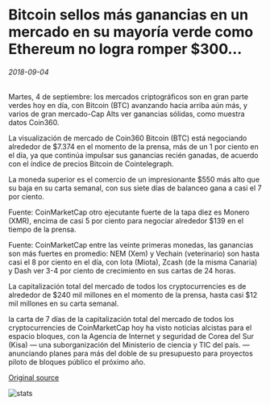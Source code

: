 # Bitcoin sellos más ganancias en un mercado en su mayoría verde como Ethereum no logra romper $300...

###### 2018-09-04

Martes, 4 de septiembre: los mercados criptográficos son en gran parte verdes hoy en día, con Bitcoin (BTC) avanzando hacia arriba aún más, y varios de gran mercado-Cap Alts ver ganancias sólidas, como muestra datos Coin360.

La visualización de mercado de Coin360 Bitcoin (BTC) está negociando alrededor de $7.374 en el momento de la prensa, más de un 1 por ciento en el día, ya que continúa impulsar sus ganancias recién ganadas, de acuerdo con el índice de precios Bitcoin de Cointelegraph.

La moneda superior es el comercio de un impresionante $550 más alto que su baja en su carta semanal, con sus siete días de balanceo gana a casi el 7 por ciento.

Fuente: CoinMarketCap otro ejecutante fuerte de la tapa diez es Monero (XMR), encima de casi 5 por ciento para negociar alrededor $139 en el tiempo de la prensa.

Fuente: CoinMarketCap entre las veinte primeras monedas, las ganancias son más fuertes en promedio: NEM (Xem) y Vechain (veterinario) son hasta casi el 8 por ciento en el día, con Iota (Miota), Zcash (de la misma Canaria) y Dash ver 3-4 por ciento de crecimiento en sus cartas de 24 horas.

La capitalización total del mercado de todos los cryptocurrencies es de alrededor de $240 mil millones en el momento de la prensa, hasta casi $12 mil millones en su carta semanal.

la carta de 7 días de la capitalización total del mercado de todos los cryptocurrencies de CoinMarketCap hoy ha visto noticias alcistas para el espacio bloques, con la Agencia de Internet y seguridad de Corea del Sur (Kisa) — una suborganización del Ministerio de ciencia y TIC del país. — anunciando planes para más del doble de su presupuesto para proyectos piloto de bloques público el próximo año.

[Original source](https://cointelegraph.com/news/bitcoin-seals-further-gains-in-a-mostly-green-market-as-ethereum-fails-to-break-300)

![stats](https://c.statcounter.com/11760860/0/a89fa40b/1/ "stats")